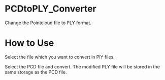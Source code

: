 # PCDtoPLY_Converter
Change the Pointcloud file to PLY format.

# How to Use
Select the file which you want to convert in PlY files.

Select the PCD file and convert.
The modified PLY file will be stored in the same storage as the PCD file.
